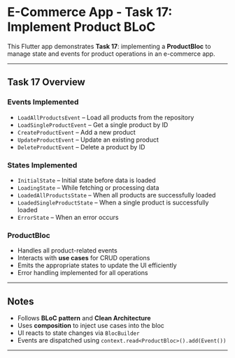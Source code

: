 # E-Commerce App - Task 17: Implement Product BLoC

This Flutter app demonstrates **Task 17**: implementing a **ProductBloc** to manage state and events for product operations in an e-commerce app.

---

## Task 17 Overview

### Events Implemented
- `LoadAllProductsEvent` – Load all products from the repository  
- `LoadSingleProductEvent` – Get a single product by ID  
- `CreateProductEvent` – Add a new product  
- `UpdateProductEvent` – Update an existing product  
- `DeleteProductEvent` – Delete a product by ID  

### States Implemented
- `InitialState` – Initial state before data is loaded  
- `LoadingState` – While fetching or processing data  
- `LoadedAllProductsState` – When all products are successfully loaded  
- `LoadedSingleProductState` – When a single product is successfully loaded  
- `ErrorState` – When an error occurs  

### ProductBloc
- Handles all product-related events  
- Interacts with **use cases** for CRUD operations  
- Emits the appropriate states to update the UI efficiently  
- Error handling implemented for all operations  

---

## Notes
- Follows **BLoC pattern** and **Clean Architecture**  
- Uses **composition** to inject use cases into the bloc  
- UI reacts to state changes via `BlocBuilder`  
- Events are dispatched using `context.read<ProductBloc>().add(Event())`

---
